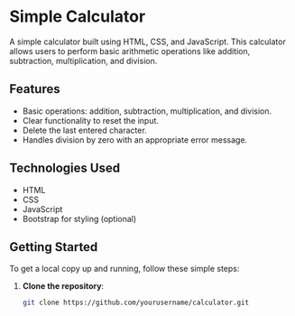 # Simple Calculator

A simple calculator built using HTML, CSS, and JavaScript. This calculator allows users to perform basic arithmetic operations like addition, subtraction, multiplication, and division.

## Features

- Basic operations: addition, subtraction, multiplication, and division.
- Clear functionality to reset the input.
- Delete the last entered character.
- Handles division by zero with an appropriate error message.

## Technologies Used

- HTML
- CSS
- JavaScript
- Bootstrap for styling (optional)

## Getting Started

To get a local copy up and running, follow these simple steps:

1. **Clone the repository**:
   ```bash
   git clone https://github.com/yourusername/calculator.git
